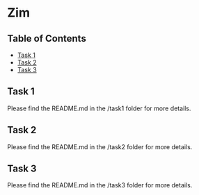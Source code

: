 # Zim

## Table of Contents

- [Task 1](#task1)
- [Task 2](#task2)
- [Task 3](#task3)

## Task 1

Please find the README.md in the /task1 folder for more details.

## Task 2

Please find the README.md in the /task2 folder for more details.

## Task 3

Please find the README.md in the /task3 folder for more details.
